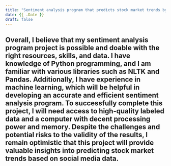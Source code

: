 ```yaml
---
title: "Sentiment analysis program that predicts stock market trends by analyzing social media data"
date: {{ .Date }}
draft: false
---
```


## Overall, I believe that my sentiment analysis program project is possible and doable with the right resources, skills, and data. I have knowledge of Python programming, and I am familiar with various libraries such as NLTK and Pandas. Additionally, I have experience in machine learning, which will be helpful in developing an accurate and efficient sentiment analysis program. To successfully complete this project, I will need access to high-quality labeled data and a computer with decent processing power and memory. Despite the challenges and potential risks to the validity of the results, I remain optimistic that this project will provide valuable insights into predicting stock market trends based on social media data.